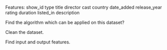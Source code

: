 

Features:
show_id	type	title	director	cast	country	date_added	release_year	rating	duration	listed_in	description

Find the algorithm which can be applied on this dataset?

Clean the dataset.

Find input and output features.
